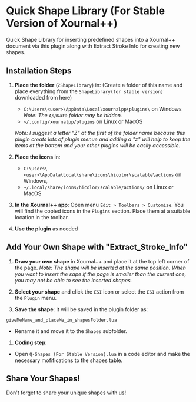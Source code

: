 # Quick Shape Library (For Stable Version of Xournal++)

Quick Shape Library for inserting predefined shapes into a Xournal++ document via this plugin along with Extract Stroke Info for creating new shapes.

## Installation Steps

1. **Place the folder** (`ZShapeLibrary`) in: (Create a folder of this name and place everything from the `ShapeLibrary(for stable version)` downloaded from here)
   - `C:\Users\<user>\AppData\Local\xournalpp\plugins\` on Windows 
     *Note: The `AppData` folder may be hidden.*
   - `~/.config/xournalpp/plugins` on Linux or MacOS
     
   *Note: I suggest a letter "Z" at the first of the folder name because this plugin creats lots of plugin menue and adding a "z" will help to keep the items at the bottom and your other plugins will be easily accessible.*

1. **Place the icons** in:
   - `C:\Users\<user>\AppData\Local\share\icons\hicolor\scalable\actions` on Windows,
   - `~/.local/share/icons/hicolor/scalable/actions/` on Linux or MacOS

2. **In the Xournal++ app**:
  Open menu `Edit > Toolbars > Customize`. You will find the copied icons in the `Plugins` section. Place them at a suitable location in the toolbar.

3. **Use the plugin** as needed 


## Add Your Own Shape with "Extract_Stroke_Info"

1. **Draw your own shape** in Xournal++ and place it at the top left corner of the page.
  *Note: The shape will be inserted at the same position. When you want to insert the sape if the page is smaller than the current one, you may not be able to see the inserted shapes.*

2. **Select your shape** and click the `ESI` icon or select the `ESI` action from the `Plugin` menu.

3. **Save the shape**:
  It will be saved in the plugin folder as:
  ```
  giveMeName_and_placeMe_in_shapesFolder.lua
  ```
- Rename it and move it to the `Shapes` subfolder.

1. **Coding step**:
- Open `Q-Shapes (For Stable Version).lua` in a code editor and make the necessary mofifications
  to the shapes table.

## Share Your Shapes!
Don't forget to share your unique shapes with us!

